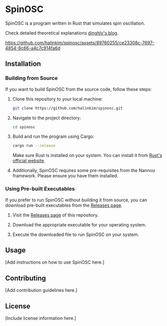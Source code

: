 # SpinOSC

SpinOSC is a program written in Rust that simulates spin oscillation.

Check detailed theoretical explanations [dinghly's blog](https://dinghly.github.io/posts/project1-spin/).


https://github.com/halinkim/spinosc/assets/89760255/ce23308c-7697-4854-8c66-a4c7c914fa6d


## Installation

### Building from Source

If you want to build SpinOSC from the source code, follow these steps:

1. Clone this repository to your local machine:

    ```bash
    git clone https://github.com/halinkim/spinosc.git
    ```

2. Navigate to the project directory:

    ```bash
    cd spinosc
    ```

3. Build and run the program using Cargo:

    ```bash
    cargo run --release
    ```

   Make sure Rust is installed on your system. You can install it from [Rust's official website](https://www.rust-lang.org/tools/install).

4. Additionally, SpinOSC requires some pre-requisites from the Nannou framework. Please ensure you have them installed.

### Using Pre-built Executables

If you prefer to run SpinOSC without building it from source, you can download pre-built executables from the [Releases page](https://github.com/halinkim/spinosc/releases).

1. Visit the [Releases page](https://github.com/halinkim/spinosc/releases) of this repository.

2. Download the appropriate executable for your operating system.

3. Execute the downloaded file to run SpinOSC on your system.

## Usage

[Add instructions on how to use SpinOSC here.]

## Contributing

[Add contribution guidelines here.]

## License

[Include license information here.]
